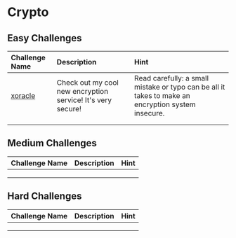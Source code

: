 # Crypto

## Easy Challenges
| Challenge Name  | Description | Hint
|:-- | :-- | :---
| [xoracle](xoracle) | Check out my cool new encryption service! It's very secure! | Read carefully: a small mistake or typo can be all it takes to make an encryption system insecure.
|  |  | 
|  |  | 

## Medium Challenges
| Challenge Name  | Description | Hint
|:-- | :-- | :---
|  |  | 
|  |  | 
|  |  | 


## Hard Challenges
| Challenge Name  | Description | Hint
|:-- | :-- | :---
|  |  | 
|  |  | 
|  |  | 
